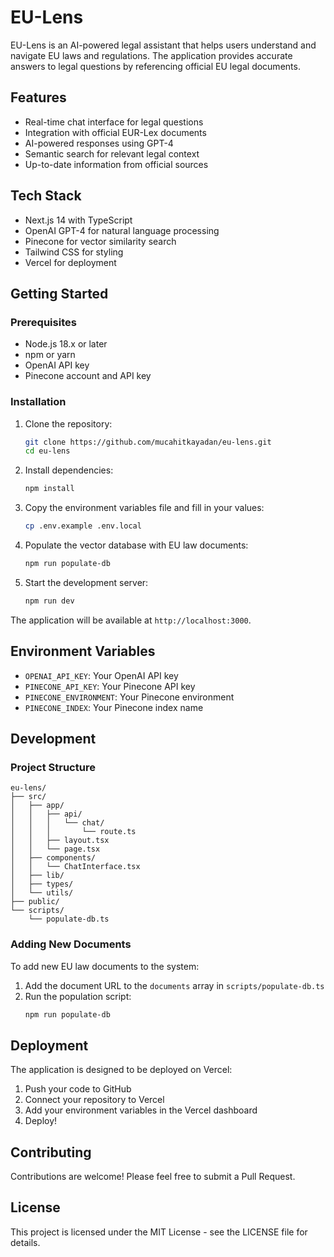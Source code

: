# EU-Lens

EU-Lens is an AI-powered legal assistant that helps users understand and navigate EU laws and regulations. The application provides accurate answers to legal questions by referencing official EU legal documents.

## Features

- Real-time chat interface for legal questions
- Integration with official EUR-Lex documents
- AI-powered responses using GPT-4
- Semantic search for relevant legal context
- Up-to-date information from official sources

## Tech Stack

- Next.js 14 with TypeScript
- OpenAI GPT-4 for natural language processing
- Pinecone for vector similarity search
- Tailwind CSS for styling
- Vercel for deployment

## Getting Started

### Prerequisites

- Node.js 18.x or later
- npm or yarn
- OpenAI API key
- Pinecone account and API key

### Installation

1. Clone the repository:
   ```bash
   git clone https://github.com/mucahitkayadan/eu-lens.git
   cd eu-lens
   ```

2. Install dependencies:
   ```bash
   npm install
   ```

3. Copy the environment variables file and fill in your values:
   ```bash
   cp .env.example .env.local
   ```

4. Populate the vector database with EU law documents:
   ```bash
   npm run populate-db
   ```

5. Start the development server:
   ```bash
   npm run dev
   ```

The application will be available at `http://localhost:3000`.

## Environment Variables

- `OPENAI_API_KEY`: Your OpenAI API key
- `PINECONE_API_KEY`: Your Pinecone API key
- `PINECONE_ENVIRONMENT`: Your Pinecone environment
- `PINECONE_INDEX`: Your Pinecone index name

## Development

### Project Structure

```
eu-lens/
├── src/
│   ├── app/
│   │   ├── api/
│   │   │   └── chat/
│   │   │       └── route.ts
│   │   ├── layout.tsx
│   │   └── page.tsx
│   ├── components/
│   │   └── ChatInterface.tsx
│   ├── lib/
│   ├── types/
│   └── utils/
├── public/
└── scripts/
    └── populate-db.ts
```

### Adding New Documents

To add new EU law documents to the system:

1. Add the document URL to the `documents` array in `scripts/populate-db.ts`
2. Run the population script:
   ```bash
   npm run populate-db
   ```

## Deployment

The application is designed to be deployed on Vercel:

1. Push your code to GitHub
2. Connect your repository to Vercel
3. Add your environment variables in the Vercel dashboard
4. Deploy!

## Contributing

Contributions are welcome! Please feel free to submit a Pull Request.

## License

This project is licensed under the MIT License - see the LICENSE file for details. 